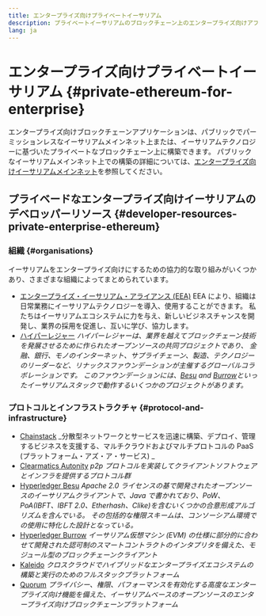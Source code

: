 ```yaml
---
title: エンタープライズ向けプライベートイーサリアム
description: プライベートイーサリアムのブロックチェーン上のエンタープライズ向けアプリケーション用リソース
lang: ja
---
```


# エンタープライズ向けプライベートイーサリアム {#private-ethereum-for-enterprise}

エンタープライズ向けブロックチェーンアプリケーションは、パブリックでパーミッションレスなイーサリアムメインネット上または、イーサリアムテクノロジーに基づいたプライベートなブロックチェーン上に構築できます。 パブリックなイーサリアムメインネット上での構築の詳細については、[エンタープライズ向けイーサリアムメインネット](/enterprise/)を参照してください。

## プライベードなエンタープライズ向けイーサリアムのデベロッパーリソース {#developer-resources-private-enterprise-ethereum}

### 組織 {#organisations}

イーサリアムをエンタープライズ向けにするための協力的な取り組みがいくつかあり、さまざまな組織によってまとめられています。

- [エンタープライズ・イーサリアム・アライアンス (EEA)](https://entethalliance.org/) EEA により、組織は日常業務にイーサリアムテクノロジーを導入、使用することができます。 私たちはイーサリアムエコシステムに力を与え、新しいビジネスチャンスを開発し、業界の採用を促進し、互いに学び、協力します。
- [ハイパーレジャー](https://hyperledger.org) _ハイパーレジャーは、業界を越えてブロックチェーン技術を発展させるために作られたオープンソースの共同プロジェクトであり、 金融、銀行、モノのインターネット、サプライチェーン、製造、テクノロジーのリーダーなど、リナックスファウンデーションが主催するグローバルコラボレーションです。 このファウンデーションには、[Besu](https://www.hyperledger.org/use/besu) and [Burrow](https://www.hyperledger.org/projects/hyperledger-burrow)といったイーサリアムスタックで動作するいくつかのプロジェクトがあります。_

### プロトコルとインフラストラクチャ {#protocol-and-infrastructure}

- [Chainstack](https://chainstack.com/) _分散型ネットワークとサービスを迅速に構築、デプロイ、管理するビジネスを支援する、マルチクラウドおよびマルチプロトコルの PaaS (プラットフォーム・アズ・ア・サービス) _
- [Clearmatics Autonity](https://www.clearmatics.com/about/) _p2p プロトコルを実装してクライアントソフトウェアとインフラを提供するプロトコル群_
- [Hyperledger Besu](https://www.hyperledger.org/use/besu) _Apache 2.0 ライセンスの基で開発されたオープンソースのイーサリアムクライアントで、Java で書かれており、PoW、PoA(IBFT、IBFT 2.0、Etherhash、Clike)を含むいくつかの合意形成アルゴリズムを含んでいる。 その包括的な権限スキームは、コンソーシアム環境での使用に特化した設計となっている。_
- [Hyperledger Burrow](https://www.hyperledger.org/projects/hyperledger-burrow) _イーサリアム仮想マシン (EVM) の仕様に部分的に合わせて開発された認可制のスマートコントラクトのインタプリタを備えた、モジュール型のブロックチェーンクライアント_
- [Kaleido](https://kaleido.io/) _クロスクラウドでハイブリッドなエンタープライズエコシステムの構築と実行のためのフルスタックプラットフォーム_
- [Quorum](https://consensys.io/quorum/) _プライバシー、権限、パフォーマンスを有効化する高度なエンタープライズ向け機能を備えた、イーサリアムベースのオープンソースのエンタープライズ向けブロックチェーンプラットフォーム_
